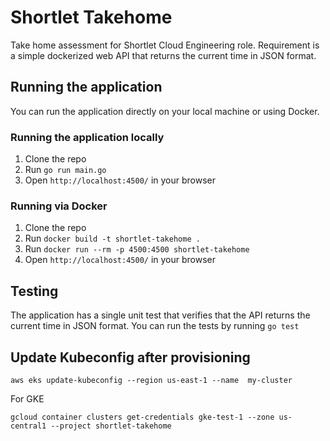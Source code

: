 # Shortlet Takehome

Take home assessment for Shortlet Cloud Engineering role. Requirement is a simple dockerized web API that returns the current time in JSON format.

## Running the application

You can run the application directly on your local machine or using Docker.

### Running the application locally

1. Clone the repo
2. Run `go run main.go`
3. Open `http://localhost:4500/` in your browser

### Running via Docker

1. Clone the repo
2. Run `docker build -t shortlet-takehome .`
3. Run `docker run --rm -p 4500:4500 shortlet-takehome`
4. Open `http://localhost:4500/` in your browser

## Testing

The application has a single unit test that verifies that the API returns the current time in JSON format. You can run the tests by running `go test`


## Update Kubeconfig after provisioning

```
aws eks update-kubeconfig --region us-east-1 --name  my-cluster
```

For GKE

```
gcloud container clusters get-credentials gke-test-1 --zone us-central1 --project shortlet-takehome
```